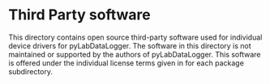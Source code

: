 # Third Party software

This directory contains open source third-party software used for individual device drivers for pyLabDataLogger.
The software in this directory is not maintained or supported by the authors of pyLabDataLogger.
This software is offered under the individual license terms given in for each package subdirectory.
